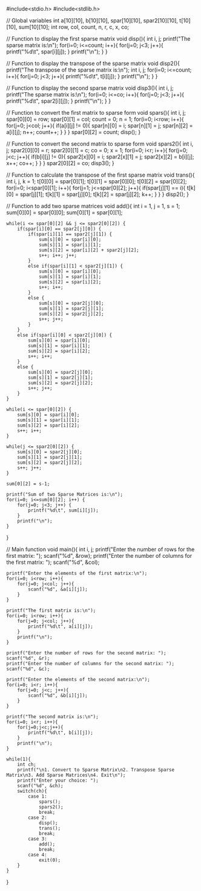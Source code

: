 #include<stdio.h>
#include<stdlib.h>

// Global variables
int a[10][10], b[10][10], spar[10][10], spar2[10][10], t[10][10], sum[10][10];
int row, col, count, n, r, c, x, co;

// Function to display the first sparse matrix
void disp(){
    int i, j;
    printf("The sparse matrix is:\n");
    for(i=0; i<=count; i++){
        for(j=0; j<3; j++){
            printf("%d\t", spar[i][j]);
        }
        printf("\n");
    }
}

// Function to display the transpose of the sparse matrix
void disp2(){
    printf("The transpose of the sparse matrix is:\n");
    int i, j;
    for(i=0; i<=count; i++){
        for(j=0; j<3; j++){
            printf("%d\t", t[i][j]);
        }
        printf("\n");
    }
}

// Function to display the second sparse matrix
void disp3(){
    int i, j;
    printf("The sparse matrix is:\n");
    for(i=0; i<=co; i++){
        for(j=0; j<3; j++){
            printf("%d\t", spar2[i][j]);
        }
        printf("\n");
    }
}

// Function to convert the first matrix to sparse form
void spars(){
    int i, j;
    spar[0][0] = row;
    spar[0][1] = col;
    count = 0;
    n = 1;
    for(i=0; i<row; i++){
        for(j=0; j<col; j++){
            if(a[i][j] != 0){
                spar[n][0] = i;
                spar[n][1] = j;
                spar[n][2] = a[i][j];
                n++;
                count++;
            }
        }
    }
    spar[0][2] = count;
    disp();
}

// Function to convert the second matrix to sparse form
void spars2(){
    int i, j;
    spar2[0][0] = r;
    spar2[0][1] = c;
    co = 0;
    x = 1;
    for(i=0; i<r; i++){
        for(j=0; j<c; j++){
            if(b[i][j] != 0){
                spar2[x][0] = i;
                spar2[x][1] = j;
                spar2[x][2] = b[i][j];
                x++;
                co++;
            }
        }
    }
    spar2[0][2] = co;
    disp3();
}

// Function to calculate the transpose of the first sparse matrix
void trans(){
    int i, j, k = 1;
    t[0][0] = spar[0][1];
    t[0][1] = spar[0][0];
    t[0][2] = spar[0][2];
    for(i=0; i<spar[0][1]; i++){
        for(j=1; j<=spar[0][2]; j++){
            if(spar[j][1] == i){
                t[k][0] = spar[j][1];
                t[k][1] = spar[j][0];
                t[k][2] = spar[j][2];
                k++;
            }
        }
    }
    disp2();
}

// Function to add two sparse matrices
void add(){
    int i = 1, j = 1, s = 1;
    sum[0][0] = spar[0][0];
    sum[0][1] = spar[0][1];
    
    while(i <= spar[0][2] && j <= spar2[0][2]) {
        if(spar[i][0] == spar2[j][0]) {
            if(spar[i][1] == spar2[j][1]) {
                sum[s][0] = spar[i][0];
                sum[s][1] = spar[i][1];
                sum[s][2] = spar[i][2] + spar2[j][2];
                s++; i++; j++;
            }
            else if(spar[i][1] < spar2[j][1]) {
                sum[s][0] = spar[i][0];
                sum[s][1] = spar[i][1];
                sum[s][2] = spar[i][2];
                s++; i++;
            }
            else {
                sum[s][0] = spar2[j][0];
                sum[s][1] = spar2[j][1];
                sum[s][2] = spar2[j][2];
                s++; j++;
            }
        }
        else if(spar[i][0] < spar2[j][0]) {
            sum[s][0] = spar[i][0];
            sum[s][1] = spar[i][1];
            sum[s][2] = spar[i][2];
            s++; i++;
        }
        else {
            sum[s][0] = spar2[j][0];
            sum[s][1] = spar2[j][1];
            sum[s][2] = spar2[j][2];
            s++; j++;
        }
    }

    while(i <= spar[0][2]) {
        sum[s][0] = spar[i][0];
        sum[s][1] = spar[i][1];
        sum[s][2] = spar[i][2];
        s++; i++;
    }

    while(j <= spar2[0][2]) {
        sum[s][0] = spar2[j][0];
        sum[s][1] = spar2[j][1];
        sum[s][2] = spar2[j][2];
        s++; j++;
    }

    sum[0][2] = s-1;

    printf("Sum of two Sparse Matrices is:\n");
    for(i=0; i<=sum[0][2]; i++) {
        for(j=0; j<3; j++) {
            printf("%d\t", sum[i][j]);
        }
        printf("\n");
    }
}

// Main function
void main(){
    int i, j;
    printf("Enter the number of rows for the first matrix: ");
    scanf("%d", &row);
    printf("Enter the number of columns for the first matrix: ");
    scanf("%d", &col);

    printf("Enter the elements of the first matrix:\n");
    for(i=0; i<row; i++){
        for(j=0; j<col; j++){
            scanf("%d", &a[i][j]);
        }
    }

    printf("The first matrix is:\n");
    for(i=0; i<row; i++){
        for(j=0; j<col; j++){
            printf("%d\t", a[i][j]);
        }
        printf("\n");
    }

    printf("Enter the number of rows for the second matrix: ");
    scanf("%d", &r);
    printf("Enter the number of columns for the second matrix: ");
    scanf("%d", &c);

    printf("Enter the elements of the second matrix:\n");
    for(i=0; i<r; i++){
        for(j=0; j<c; j++){
            scanf("%d", &b[i][j]);
        }
    }

    printf("The second matrix is:\n");
    for(i=0; i<r; i++){
        for(j=0;j<c;j++){
            printf("%d\t", b[i][j]);
        }
        printf("\n");
    }

    while(1){
        int ch;
        printf("\n1. Convert to Sparse Matrix\n2. Transpose Sparse Matrix\n3. Add Sparse Matrices\n4. Exit\n");
        printf("Enter your choice: ");
        scanf("%d", &ch);
        switch(ch){
            case 1:
                spars();
                spars2();
                break;
            case 2:
                disp();
                trans();
                break;
            case 3:
                add();
                break;
            case 4:
                exit(0);
        }
    }
}
